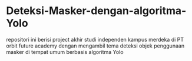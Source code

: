 # Deteksi-Masker-dengan-algoritma-Yolo
repositori ini berisi project akhir studi independen kampus merdeka di PT orbit future academy 
dengan mengambil tema deteksi objek penggunaan masker di tempat umum berbasis algoritma Yolo
